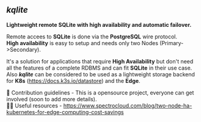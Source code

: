 ## *kqlite*

**Lightweight remote SQLite with high availability and automatic failover.**

Remote accees to **SQLite** is done via the **PostgreSQL** wire protocol.<br>
**High availability** is easy to setup and needs only two Nodes (Primary->Secondary).<br>

It's a solution for applications that require **High Availability** but don't need all the features of a complete RDBMS and can fit **SQLite** in their use case.<br>
Also ***kqlite*** can be considered to be used as a lightweight storage backend for **K8s** (https://docs.k3s.io/datastore) and the **Edge**.<br>

🌈 Contribution guidelines - This is a opensource project, everyone can get involved (soon to add more details).<br>
👩‍💻 Useful resources - https://www.spectrocloud.com/blog/two-node-ha-kubernetes-for-edge-computing-cost-savings <br>


